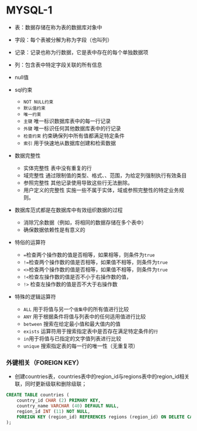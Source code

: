 # MYSQL-1 
- 表：数据存储在称为表的数据库对象中
- 字段：每个表被分解为称为字段（也叫列）
- 记录：记录也称为行数据，它是表中存在的每个单独数据项
- 列：包含表中特定字段关联的所有信息
- null值
- sql约束
  - `NOT NULL约束`
  - `默认值约束`
  - `唯一约束`
  - `主键` 唯一标识数据库表中的每一行记录
  - `外键` 唯一标识任何其他数据库表中的行记录
  - `检查约束` 约束确保列中所有值都满足特定条件
  - `索引` 用于快速地从数据库创建和检索数据

- 数据完整性
  - 实体完整性 表中没有重复的行
  - 域完整性 通过限制值的类型、格式、、范围，为给定列强制执行有效条目
  - 参照完整性 其他记录使用导致这些行无法删除。
  - 用户定义的完整性 实施一些不属于实体，域或参照完整性的特定业务规则。

- 数据库范式都是在数据库中有效组织数据的过程
  - 消除冗余数据（例如，将相同的数据存储在多个表中）
  - 确保数据依赖性是有意义的


- 特俗的运算符
  - `=`检查两个操作数的值是否相等，如果相等，则条件为`true`
  - `!=`检查两个操作数的值是否相等，如果值不相等，则条件为`true`
  - `<>`检查两个操作数的值是否相等，如果值不相等，则条件为`true`
  - `!<`检查左操作数的值是否不小于右操作数的值，
  - `!>` 检查左操作数的值是否不大于右操作数
- 特殊的逻辑运算符
  - `ALL` 用于将值与另一个`值集`中的所有值进行比较
  - `ANY` 用于根据条件将值与列表中的任何适用值进行比较
  - `between` 搜索在给定最小值和最大值内的值
  - `exists` 运算符用于搜索指定表中是否存在满足特定条件的`行`
  - `in`用于将值与已指定的文字值列表进行比较
  - `unique` 搜索指定表的每一行的唯一性（无重复项）




### 外键相关（FOREIGN KEY）
- 创建countries表，countries表中的region_id与regions表中的region_id相关联，同时更新级联和删除级联；
```sql
CREATE TABLE countries (
    country_id CHAR (2) PRIMARY KEY,
    country_name VARCHAR (40) DEFAULT NULL,
    region_id INT (11) NOT NULL,
    FOREIGN KEY (region_id) REFERENCES regions (region_id) ON DELETE CASCADE ON UPDATE CASCADE
);
```
